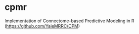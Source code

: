 # cpmr
Implementation of Connectome-based Predictive Modeling in R (https://github.com/YaleMRRC/CPM)
